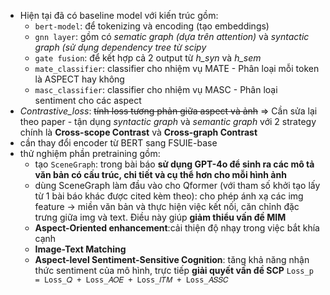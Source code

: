 - Hiện tại đã có baseline model với kiến trúc gồm: 
	- `bert-model`: để tokenizing và encoding (tạo embeddings)
	- `gnn layer`: gồm có *sematic graph (dựa trên attention)* và *syntactic graph (sử dụng dependency tree từ scipy*
	- `gate fusion`: để kết hợp cả 2 output từ *h_syn* và *h_sem*
	- `mate_classifier`: classifier cho nhiệm vụ MATE - Phân loại mỗi token là ASPECT hay không
	- `masc_classifier`: classifier cho nhiệm vụ MASC - Phân loại sentiment cho các aspect 
- *Contrastive_loss*: ~~tính loss tương phản giữa aspect và ảnh~~
	=> Cần sửa lại theo paper - tận dụng *syntactic graph* và *semantic graph* với 2 strategy chính là **Cross-scope Contrast** và **Cross-graph Contrast** 
- cần thay đổi encoder từ BERT sang FSUIE-base 
- thử nghiệm phần pretraining gồm:
	- tạo `SceneGraph`: trong bài báo **sử dụng GPT-4o để sinh ra các mô tả văn bản có cấu trúc, chi tiết và cụ thể hơn cho mỗi hình ảnh**
	- dùng SceneGraph làm đầu vào cho Qformer (với tham số khởi tạo lấy từ 1 bài báo khác được cited kèm theo): cho phép ánh xạ các img feature -> miền văn bản và thực hiện việc kết nối, căn chỉnh đặc trưng giữa img và text. Điều này giúp **giảm thiểu vấn đề MIM**
	- **Aspect-Oriented enhancement**:cải thiện độ nhạy trong việc bắt khía cạnh
	- **Image-Text Matching**
	- **Aspect-level Sentiment-Sensitive Cognition**: tăng khả năng nhận thức sentiment của mô hình, trực tiếp **giải quyết vấn đề SCP**
	`Loss_p = Loss_𝑄 + Loss_𝐴𝑂𝐸 + Loss_𝐼𝑇𝑀 + Loss_𝐴𝑆𝑆𝐶`
	